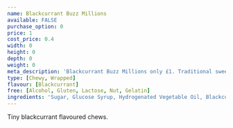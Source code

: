 ```yaml
---
name: Blackcurrant Buzz Millions
available: FALSE
purchase_option: 0
price: 1
cost_price: 0.4
width: 0
height: 0
depth: 0
weight: 0
meta_description: 'Blackcurrant Buzz Millions only £1. Traditional sweets and more at Humbugs Confectionery Store. Specialists in satisfying your sweet tooth!'
type: [Chewy, Wrapped]
flavour: [Blackcurrant]
free: [Alcohol, Gluten, Lactose, Nut, Gelatin]
ingredients: 'Sugar, Glucose Syrup, Hydrogenated Vegetable Oil, Blackcurrant Juice From Concentrate 3% Acid (Citric Acid), Starch, Concentrates (Black Carrot, Hibiscus) Gelling Agents, E414, E418, Flavouring Emulsifier E473.'
---
```

Tiny blackcurrant flavoured chews.